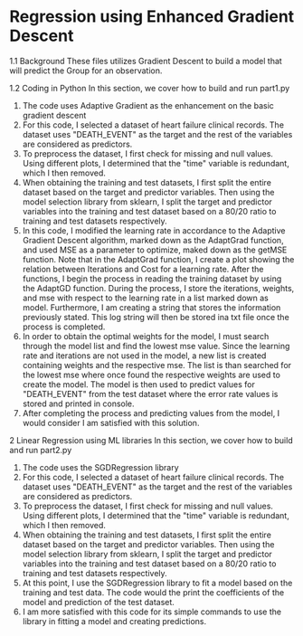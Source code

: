# Regression using Enhanced Gradient Descent

1.1 Background
  These files utilizes Gradient Descent to build a model that will predict the Group for an observation. 

1.2 Coding in Python
In this section, we cover how to build and run part1.py

1. The code uses Adaptive Gradient as the enhancement on the basic gradient descent
2. For this code, I selected a dataset of heart failure clinical records. The dataset uses "DEATH_EVENT" as the target and the rest of the variables are considered as predictors.
3. To preprocess the dataset, I first check for missing and null values. Using different plots, I determined that the "time" variable is redundant, which I then removed.
4. When obtaining the training and test datasets, I first split the entire dataset based on the target and predictor variables. Then using the model selection library from sklearn, I split the target and predictor variables into the training and test dataset based on a 80/20 ratio to training and test datasets respectively.
5. In this code, I modified the learning rate in accordance to the Adaptive Gradient Descent algorithm, marked down as the AdaptGrad function, and used MSE as a parameter to optimize, maked down as the getMSE function. Note that in the AdaptGrad function, I create a plot showing the relation between Iterations and Cost for a learning rate. After the functions, I begin the process in reading the training dataset by using the AdaptGD function. During the process, I store the iterations, weights, and mse with respect to the learning rate in a list marked down as model. Furthermore, I am creating a string that stores the information previously stated. This log string will then be stored ina txt file once the process is completed.
6. In order to obtain the optimal weights for the model, I must search through the model list and find the lowest mse value. Since the learning rate and iterations are not used in the model, a new list is created containing weights and the respective mse. The list is than searched for the lowest mse where once found the respective weights are used to create the model. The model is then used to predict values for "DEATH_EVENT" from the test dataset where the error rate values is stored and printed in console.
7. After completing the process and predicting values from the model, I would consider I am satisfied with this solution. 

2 Linear Regression using ML libraries
In this section, we cover how to build and run part2.py

1. The code uses the SGDRegression library
2. For this code, I selected a dataset of heart failure clinical records. The dataset uses "DEATH_EVENT" as the target and the rest of the variables are considered as predictors.
3. To preprocess the dataset, I first check for missing and null values. Using different plots, I determined that the "time" variable is redundant, which I then removed.
4. When obtaining the training and test datasets, I first split the entire dataset based on the target and predictor variables. Then using the model selection library from sklearn, I split the target and predictor variables into the training and test dataset based on a 80/20 ratio to training and test datasets respectively.
5. At this point, I use the SGDRegression library to fit a model based on the training and test data. The code would the print the coefficients of the model and prediction of the test dataset.
6. I am more satisfied with this code for its simple commands to use the library in fitting a model and creating predictions.
